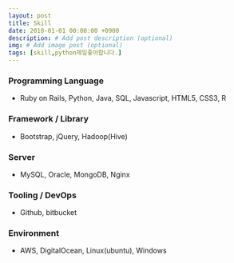 ```yaml
---
layout: post
title: Skill
date: 2018-01-01 00:00:00 +0900
description: # Add post description (optional)
img: # Add image post (optional)
tags: [skill,python제일좋아합니다.]
---
```


### Programming Language
- Ruby on Rails, Python, Java, SQL, Javascript, HTML5, CSS3, R

### Framework / Library
- Bootstrap, jQuery, Hadoop(Hive)

### Server
- MySQL, Oracle, MongoDB, Nginx

### Tooling / DevOps
- Github, bitbucket

### Environment
- AWS, DigitalOcean, Linux(ubuntu), Windows
